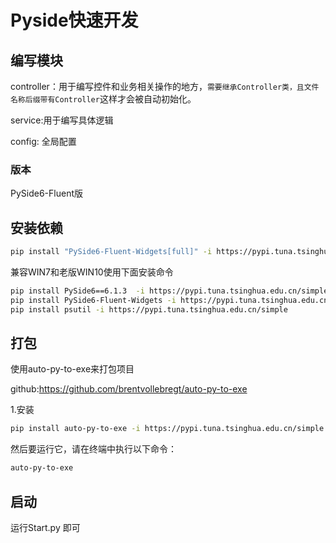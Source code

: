 # Pyside快速开发



## 编写模块

controller：用于编写控件和业务相关操作的地方，`需要继承Controller类，且文件名称后缀带有Controller`这样才会被自动初始化。

service:用于编写具体逻辑

config: 全局配置

### 版本

PySide6-Fluent版

## 安装依赖

```bash
pip install "PySide6-Fluent-Widgets[full]" -i https://pypi.tuna.tsinghua.edu.cn/simple
```

兼容WIN7和老版WIN10使用下面安装命令

```bash
pip install PySide6==6.1.3  -i https://pypi.tuna.tsinghua.edu.cn/simple
pip install PySide6-Fluent-Widgets -i https://pypi.tuna.tsinghua.edu.cn/simple
pip install psutil -i https://pypi.tuna.tsinghua.edu.cn/simple
```



## 打包

使用auto-py-to-exe来打包项目

github:https://github.com/brentvollebregt/auto-py-to-exe

1.安装

```bash
pip install auto-py-to-exe -i https://pypi.tuna.tsinghua.edu.cn/simple
```

然后要运行它，请在终端中执行以下命令：

```bash
auto-py-to-exe
```



## 启动

运行Start.py 即可